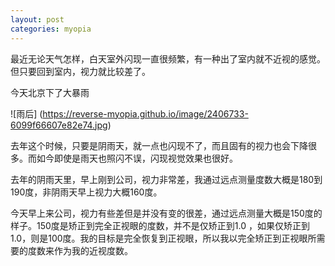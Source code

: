 ```yaml
---
layout: post
categories: myopia
---
```

最近无论天气怎样，白天室外闪现一直很频繁，有一种出了室内就不近视的感觉。但只要回到室内，视力就比较差了。

今天北京下了大暴雨

![雨后] (https://reverse-myopia.github.io/image/2406733-6099f66607e82e74.jpg)

去年这个时候，只要是阴雨天，就一点也闪现不了，而且固有的视力也会下降很多。而如今即使是雨天也照闪不误，闪现视觉效果也很好。

去年的阴雨天里，早上刚到公司，视力非常差，我通过远点测量度数大概是180到190度，非阴雨天早上视力大概160度。

今天早上来公司，视力有些差但是并没有变的很差，通过远点测量大概是150度的样子。150度是矫正到完全正视眼的度数，并不是仅矫正到1.0 ，如果仅矫正到1.0，则是100度。我的目标是完全恢复到正视眼，所以我以完全矫正到正视眼所需要的度数来作为我的近视度数。